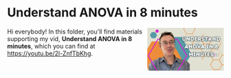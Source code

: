 # Understand ANOVA in 8 minutes
[<img src="anova thumb.png" align="right" height="100" />](<https://youtu.be/2l-ZnfTbKhg>)

Hi everybody! In this folder, you'll find materials supporting my vid, **Understand ANOVA in 8 minutes**, which you can find at <https://youtu.be/2l-ZnfTbKhg>. 

